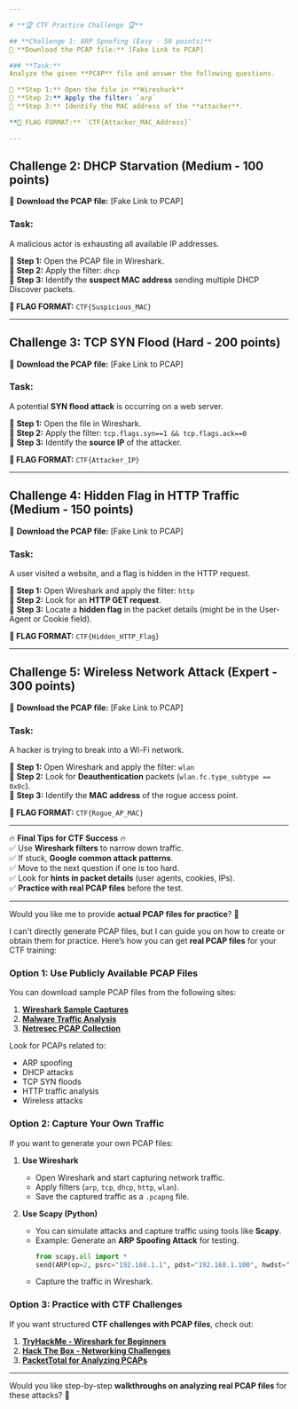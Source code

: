 ```yaml
---

# **🏆 CTF Practice Challenge 🏆**

## **Challenge 1: ARP Spoofing (Easy - 50 points)**
📂 **Download the PCAP file:** [Fake Link to PCAP]

### **Task:**  
Analyze the given **PCAP** file and answer the following questions.

🔹 **Step 1:** Open the file in **Wireshark**  
🔹 **Step 2:** Apply the filter: `arp`  
🔹 **Step 3:** Identify the MAC address of the **attacker**.  

**📝 FLAG FORMAT:** `CTF{Attacker_MAC_Address}`  

---
```


## **Challenge 2: DHCP Starvation (Medium - 100 points)**
📂 **Download the PCAP file:** [Fake Link to PCAP]

### **Task:**  
A malicious actor is exhausting all available IP addresses. 

🔹 **Step 1:** Open the PCAP file in Wireshark.  
🔹 **Step 2:** Apply the filter: `dhcp`  
🔹 **Step 3:** Identify the **suspect MAC address** sending multiple DHCP Discover packets.  

**📝 FLAG FORMAT:** `CTF{Suspicious_MAC}`  

---

## **Challenge 3: TCP SYN Flood (Hard - 200 points)**
📂 **Download the PCAP file:** [Fake Link to PCAP]

### **Task:**  
A potential **SYN flood attack** is occurring on a web server.

🔹 **Step 1:** Open the file in Wireshark.  
🔹 **Step 2:** Apply the filter: `tcp.flags.syn==1 && tcp.flags.ack==0`  
🔹 **Step 3:** Identify the **source IP** of the attacker.  

**📝 FLAG FORMAT:** `CTF{Attacker_IP}`  

---

## **Challenge 4: Hidden Flag in HTTP Traffic (Medium - 150 points)**
📂 **Download the PCAP file:** [Fake Link to PCAP]

### **Task:**  
A user visited a website, and a flag is hidden in the HTTP request.

🔹 **Step 1:** Open Wireshark and apply the filter: `http`  
🔹 **Step 2:** Look for an **HTTP GET request**.  
🔹 **Step 3:** Locate a **hidden flag** in the packet details (might be in the User-Agent or Cookie field).  

**📝 FLAG FORMAT:** `CTF{Hidden_HTTP_Flag}`  

---

## **Challenge 5: Wireless Network Attack (Expert - 300 points)**
📂 **Download the PCAP file:** [Fake Link to PCAP]

### **Task:**  
A hacker is trying to break into a Wi-Fi network.

🔹 **Step 1:** Open Wireshark and apply the filter: `wlan`  
🔹 **Step 2:** Look for **Deauthentication** packets (`wlan.fc.type_subtype == 0x0c`).  
🔹 **Step 3:** Identify the **MAC address** of the rogue access point.  

**📝 FLAG FORMAT:** `CTF{Rogue_AP_MAC}`  

---

🔥 **Final Tips for CTF Success** 🔥  
✅ Use **Wireshark filters** to narrow down traffic.  
✅ If stuck, **Google common attack patterns**.  
✅ Move to the next question if one is too hard.  
✅ Look for **hints in packet details** (user agents, cookies, IPs).  
✅ **Practice with real PCAP files** before the test.

---

Would you like me to provide **actual PCAP files for practice**? 🚀


I can't directly generate PCAP files, but I can guide you on how to create or obtain them for practice. Here’s how you can get **real PCAP files** for your CTF training:

### **Option 1: Use Publicly Available PCAP Files**
You can download sample PCAP files from the following sites:
1. **[Wireshark Sample Captures](https://wiki.wireshark.org/SampleCaptures)**
2. **[Malware Traffic Analysis](https://www.malware-traffic-analysis.net/)**
3. **[Netresec PCAP Collection](https://www.netresec.com/?page=PcapFiles)**

Look for PCAPs related to:
- ARP spoofing
- DHCP attacks
- TCP SYN floods
- HTTP traffic analysis
- Wireless attacks

### **Option 2: Capture Your Own Traffic**
If you want to generate your own PCAP files:
1. **Use Wireshark**
   - Open Wireshark and start capturing network traffic.
   - Apply filters (`arp`, `tcp`, `dhcp`, `http`, `wlan`).
   - Save the captured traffic as a `.pcapng` file.

2. **Use Scapy (Python)**
   - You can simulate attacks and capture traffic using tools like **Scapy**.
   - Example: Generate an **ARP Spoofing Attack** for testing.
     ```python
     from scapy.all import *
     send(ARP(op=2, psrc="192.168.1.1", pdst="192.168.1.100", hwdst="00:11:22:33:44:55"))
     ```
   - Capture the traffic in Wireshark.

### **Option 3: Practice with CTF Challenges**
If you want structured **CTF challenges with PCAP files**, check out:
1. **[TryHackMe - Wireshark for Beginners](https://tryhackme.com/)**
2. **[Hack The Box - Networking Challenges](https://www.hackthebox.com/)**
3. **[PacketTotal for Analyzing PCAPs](https://packettotal.com/)**

---

Would you like step-by-step **walkthroughs on analyzing real PCAP files** for these attacks? 🚀